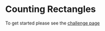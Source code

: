 # Counting Rectangles

To get started please see the [challenge page](https://projecteuler.net/problem=85)
